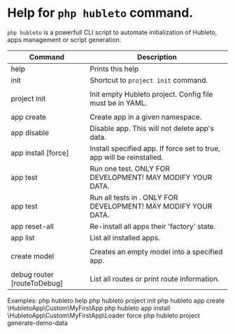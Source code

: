 # Help for `php hubleto` command.

`php hubleto` is a powerfull CLI script to automate initialization of Hubleto, apps management or script generation.

| Command                             | Description                                                                  |
| ----------------------------------- | ---------------------------------------------------------------------------- |
| help                                | Prints this help                                                             |
| init                                | Shortcut to `project init` command.                                          |
|                                     |                                                                              |
| project init                        | Init empty Hubleto project. Config file must be in YAML.                     |
|                                     |                                                                              |
| app create <appNamespace>           | Create app in a given namespace.                                             |
| app disable <appNamespace>          | Disable app. This will not delete app's data.                                |
| app install <appNamespace> [force]  | Install specified app. If force set to true, app will be reinstalled.        |
| app test <appNamespace> <testName>  | Run one test. ONLY FOR DEVELOPMENT! MAY MODIFY YOUR DATA.                    |
| app test <appNamespace>             | Run all tests in <appNamespace>. ONLY FOR DEVELOPMENT! MAY MODIFY YOUR DATA. |
| app reset-all                       | Re-install all apps their 'factory' state.                                   |
| app list                            | List all installed apps.                                                     |
|                                     |                                                                              |
| create model <appNamespace> <model> | Creates an empty model into a specified app.                                 |
|                                     |                                                                              |
| debug router [routeToDebug]         | List all routes or print route information.                                  |

Examples:
  php hubleto help
  php hubleto project init
  php hubleto app create \HubletoApp\Custom\MyFirstApp
  php hubleto app install \HubletoApp\Custom\MyFirstApp\Loader force
  php hubleto project generate-demo-data
